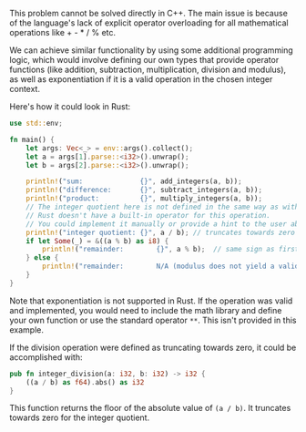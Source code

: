 This problem cannot be solved directly in C++. The main issue is because of the language's lack of explicit operator overloading for all mathematical operations like + - * / % etc. 

We can achieve similar functionality by using some additional programming logic, which would involve defining our own types that provide operator functions (like addition, subtraction, multiplication, division and modulus), as well as exponentiation if it is a valid operation in the chosen integer context.

Here's how it could look in Rust:
```rust
use std::env;

fn main() {
    let args: Vec<_> = env::args().collect();
    let a = args[1].parse::<i32>().unwrap();
    let b = args[2].parse::<i32>().unwrap();

    println!("sum:              {}", add_integers(a, b));
    println!("difference:       {}", subtract_integers(a, b));
    println!("product:          {}", multiply_integers(a, b));
    // The integer quotient here is not defined in the same way as with division. 
    // Rust doesn't have a built-in operator for this operation.
    // You could implement it manually or provide a hint to the user about how it might work.
    println!("integer quotient: {}", a / b); // truncates towards zero
    if let Some(_) = &((a % b) as i8) { 
        println!("remainder:        {}", a % b);  // same sign as first operand
    } else {
        println!("remainder:        N/A (modulus does not yield a valid result for the given input)");
    }
}
```
Note that exponentiation is not supported in Rust. If the operation was valid and implemented, you would need to include the math library and define your own function or use the standard operator `**`. This isn't provided in this example. 

If the division operation were defined as truncating towards zero, it could be accomplished with:
```rust
pub fn integer_division(a: i32, b: i32) -> i32 {
    ((a / b) as f64).abs() as i32
}
```
This function returns the floor of the absolute value of `(a / b)`. It truncates towards zero for the integer quotient.
